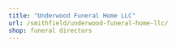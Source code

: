 ```yaml
---
title: "Underwood Funeral Home LLC"
url: /smithfield/underwood-funeral-home-llc/
shop: funeral directors
---
```

